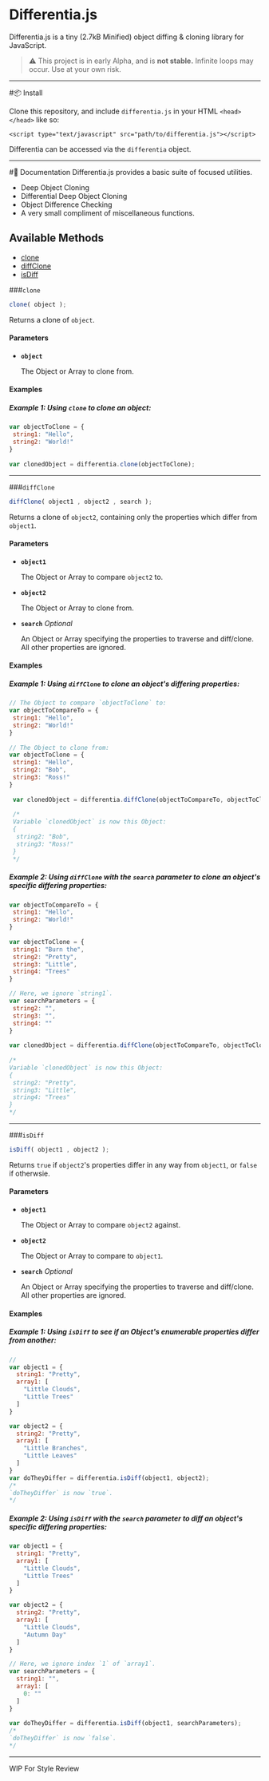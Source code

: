 Differentia.js
===
Differentia.js is a tiny (2.7kB Minified) object diffing & cloning library for JavaScript.
>:warning: This project is in early Alpha, and is **not stable.** Infinite loops may occur. Use at your own risk.

---
#:package: Install

Clone this repository, and include `differentia.js` in your HTML `<head></head>` like so:

    <script type="text/javascript" src="path/to/differentia.js"></script>

Differentia can be accessed via the `differentia` object.

---
#:closed_book: Documentation
Differentia.js provides a basic suite of focused utilities.

- Deep Object Cloning
- Differential Deep Object Cloning
- Object Difference Checking
- A very small compliment of miscellaneous functions.

## Available Methods
- [clone](#clone)
- [diffClone](#diffClone)
- [isDiff](#isDiff)

###`clone`
```JavaScript
clone( object );
```
Returns a clone of `object`.

#### Parameters
- **`object`**
 
  The Object or Array to clone from.
 
#### Examples
##### Example 1: **Using `clone` to clone an object:**
```JavaScript
var objectToClone = {
 string1: "Hello",
 string2: "World!"
}
 
var clonedObject = differentia.clone(objectToClone);
```
---
###`diffClone`
```JavaScript
diffClone( object1 , object2 , search );
```
Returns a clone of `object2`, containing only the properties which differ from `object1`.

#### Parameters

- **`object1`**

  The Object or Array to compare `object2` to.
 
- **`object2`**
 
  The Object or Array to clone from.
  
- **`search`** *Optional*

  An Object or Array specifying the properties to traverse and diff/clone. All other properties are ignored.
  
#### Examples
##### Example 1: **Using `diffClone` to clone an object's differing properties:**
```JavaScript
// The Object to compare `objectToClone` to:
var objectToCompareTo = {
 string1: "Hello",
 string2: "World!"
}
 
// The Object to clone from:
var objectToClone = {
 string1: "Hello",
 string2: "Bob",
 string3: "Ross!"
}
 
 var clonedObject = differentia.diffClone(objectToCompareTo, objectToClone);
 
 /*
 Variable `clonedObject` is now this Object:
 {
  string2: "Bob",
  string3: "Ross!"
 }
 */
 ```
 
##### Example 2: **Using `diffClone` with the `search` parameter to clone an object's *specific* differing properties:**
```JavaScript
var objectToCompareTo = {
 string1: "Hello",
 string2: "World!"
}
 
var objectToClone = {
 string1: "Burn the",
 string2: "Pretty",
 string3: "Little",
 string4: "Trees"
}

// Here, we ignore `string1`.
var searchParameters = {
 string2: "",
 string3: "",
 string4: ""
}
 
var clonedObject = differentia.diffClone(objectToCompareTo, objectToClone, searchParameters);
 
/*
Variable `clonedObject` is now this Object:
{
 string2: "Pretty",
 string3: "Little",
 string4: "Trees"
}
*/
```
---
###`isDiff`
```JavaScript
isDiff( object1 , object2 );
```
Returns `true` if `object2`'s properties differ in any way from `object1`, or `false` if otherwsie.

#### Parameters
- **`object1`**
 
  The Object or Array to compare `object2` against.
  
- **`object2`**

  The Object or Array to compare to `object1`.
  
- **`search`** *Optional*

  An Object or Array specifying the properties to traverse and diff/clone. All other properties are ignored.
 
#### Examples
##### Example 1: **Using `isDiff` to see if an Object's enumerable properties differ from another:**
```JavaScript
// 
var object1 = {
  string1: "Pretty",
  array1: [
    "Little Clouds",
    "Little Trees"
  ]
}

var object2 = {
  string2: "Pretty",
  array1: [
    "Little Branches",
    "Little Leaves"
  ]
}
var doTheyDiffer = differentia.isDiff(object1, object2);
/*
`doTheyDiffer` is now `true`.
*/
```

##### Example 2: **Using `isDiff` with the `search` parameter to diff an object's *specific* differing properties:**
```JavaScript
var object1 = {
  string1: "Pretty",
  array1: [
    "Little Clouds",
    "Little Trees"
  ]
}

var object2 = {
  string2: "Pretty",
  array1: [
    "Little Clouds",
    "Autumn Day"
  ]
}

// Here, we ignore index `1` of `array1`.
var searchParameters = {
  string1: "",
  array1: [
    0: ""
  ] 
}
 
var doTheyDiffer = differentia.isDiff(object1, searchParameters);
/*
`doTheyDiffer` is now `false`.
*/
```

---
WIP For Style Review
